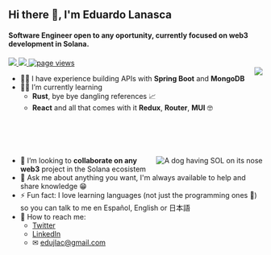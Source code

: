 ## Hi there 👋, I'm Eduardo Lanasca

#### Software Engineer open to any oportunity, currently focused on web3 development in Solana.

<a href="https://www.instagram.com/lenguajeprogramador/">
	<img src="https://img.shields.io/badge/Lenguaje Programador-+30k-blueviolet?style=flat&logo=instagram"/>
</a>
<a href="https://edulanasca.hashnode.dev/">
	<img src="https://img.shields.io/badge/Blog-passing-success?style=flat&logo=hashnode"/>
</a>
<a href="https://github.com/edulanasca/edulanasca">
  <img src="https://komarev.com/ghpvc/?username=edulanasca" alt="page views" />
 </a>

<br>

<a href="https://github.com/anuraghazra/github-readme-stats">
  <img align="right" src="https://github-readme-stats.vercel.app/api?username=edulanasca&count_private=true" />
</a>

- 👨‍💻 I have experience building APIs with **Spring Boot** and **MongoDB**
- 👨‍🔬 I’m currently learning 
	- **Rust**, bye bye dangling references 📈
	- **React** and all that comes with it **Redux**, **Router**, **MUI** 🤓

<br>
<br>
<h1></h1>

<img align="right" alt="A dog having SOL on its nose" src="https://media.giphy.com/media/ejzh6gqG1FYj5Zy1dU/giphy-downsized.gif" />

- 👯 I’m looking to **collaborate on any web3** project in the Solana ecosistem
- 💬 Ask me about anything you want, I'm always available to help and share knowledge 😁
- ⚡ Fun fact: I love learning languages (not just the programming ones 🤭) so you can talk to me en Español, English or 日本語
- 📡 How to reach me:
	- [Twitter](https://twitter.com/edjlac)
	- [LinkedIn](https://www.linkedin.com/in/eduardolanasca/)
	- ✉ edujlac@gmail.com
